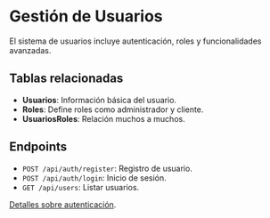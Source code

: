 # Gestión de Usuarios
El sistema de usuarios incluye autenticación, roles y funcionalidades avanzadas.

## Tablas relacionadas
- **Usuarios**: Información básica del usuario.
- **Roles**: Define roles como administrador y cliente.
- **UsuariosRoles**: Relación muchos a muchos.

## Endpoints
- `POST /api/auth/register`: Registro de usuario.
- `POST /api/auth/login`: Inicio de sesión.
- `GET /api/users`: Listar usuarios.

[Detalles sobre autenticación](../Backend/Authentication.md).
